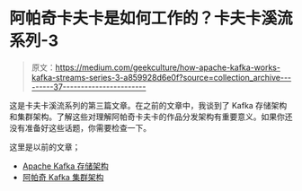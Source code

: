# 阿帕奇卡夫卡是如何工作的？卡夫卡溪流系列-3

> 原文：<https://medium.com/geekculture/how-apache-kafka-works-kafka-streams-series-3-a859928d6e0f?source=collection_archive---------37----------------------->

这是卡夫卡溪流系列的第三篇文章。在之前的文章中，我谈到了 Kafka 存储架构和集群架构。了解这些对理解阿帕奇卡夫卡的作品分发架构有重要意义。如果你还没有准备好这些话题，你需要检查一下。

这里是以前的文章；

*   [Apache Kafka 存储架构](https://kadir-alan.medium.com/apache-kafka-storage-architecture-kafka-streams-series-1-637f310b4bcd)
*   [阿帕奇 Kafka 集群架构](https://kadir-alan.medium.com/apache-kafka-cluster-architecture-kafka-streams-series-2-8cb663e765e)